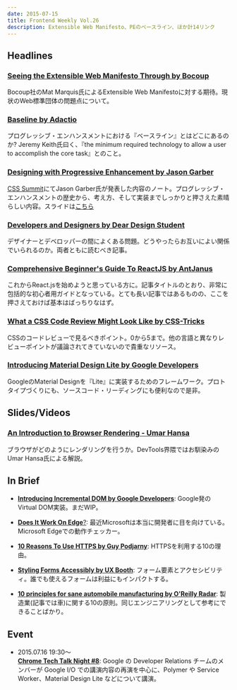 ```yaml
---
date: 2015-07-15
title: Frontend Weekly Vol.26
description: Extensible Web Manifesto、PEのベースライン、ほか計14リンク
---
```


## Headlines

### [Seeing the Extensible Web Manifesto Through by Bocoup](https://bocoup.com/weblog/extensible-web-manifesto/)

Bocoup社のMat Marquis氏によるExtensible Web Manifestoに対する期待。現状のWeb標準団体の問題点について。

### [Baseline by Adactio](https://adactio.com/journal/9206)

プログレッシブ・エンハンスメントにおける『ベースライン』とはどこにあるのか? Jeremy Keith氏曰く、『the minimum required technology to allow a user to accomplish the core task』とのこと。

### [Designing with Progressive Enhancement by Jason Garber](http://sixtwothree.org/posts/designing-with-progressive-enhancement)

[CSS Summit](http://environmentsforhumans.com/2015/css-summit/)にてJason Garber氏が発表した内容のノート。プログレッシブ・エンハンスメントの歴史から、考え方、そして実装までしっかりと押さえた素晴らしい内容。スライドは[こちら](https://speakerdeck.com/jgarber/designing-with-progressive-enhancement)

### [Developers and Designers by Dear Design Student](https://deardesignstudent.com/developers-and-designers-115f61199c8e)

デザイナーとデベロッパーの間によくある問題。どうやったらお互いによい関係でいられるのか。両者ともに読むべき記事。

### [Comprehensive Beginner's Guide To ReactJS by AntJanus](http://antjanus.com/blog/web-development-tutorials/front-end-development/comprehensive-beginners-guide-to-reactjs/)

これからReact.jsを始めようと思っている方に。記事タイトルのとおり、非常に包括的な初心者用ガイドとなっている。とても長い記事ではあるものの、ここを押さえておけば基本はばっちりなはず。

### [What a CSS Code Review Might Look Like by CSS-Tricks](https://css-tricks.com/what-a-css-code-review-might-look-like/)

CSSのコードレビューで見るべきポイント。0から5まで。他の言語と異なりレビューポイントが議論されてきていないので貴重なリソース。

### [Introducing Material Design Lite by Google Developers](https://medium.com/google-developers/introducing-material-design-lite-3ce67098c031)

GoogleのMaterial Designを『Lite』に実装するためのフレームワーク。プロトタイプづくりにも、ソースコード・リーディングにも便利なので是非。

## Slides/Videos

### [An Introduction to Browser Rendering - Umar Hansa](https://www.youtube.com/watch?v=n1cKlKM3jYI)

ブラウザがどのようにレンダリングを行うか。DevTools界隈ではお馴染みのUmar Hansa氏による解説。

## In Brief

- [**Introducing Incremental DOM by Google Developers**](https://medium.com/google-developers/introducing-incremental-dom-e98f79ce2c5f): Google発のVirtual DOM実装。まだWIP。

- [**Does It Work On Edge**?](http://doesitworkonedge.com/): 最近Microsoftは本当に開発者に目を向けている。Microsoft Edgeでの動作チェッカー。

- [**10 Reasons To Use HTTPS by Guy Podjarny**](https://medium.com/@guypod/10-reasons-to-go-https-a2cba5734bb6): HTTPSを利用する10の理由。

- [**Styling Forms Accessibly by UX Booth**](http://www.uxbooth.com/articles/styling-forms-accessibly/): フォーム要素とアクセシビリティ。誰でも使えるフォームは利益にもインパクトする。

- [**10 principles for sane automobile manufacturing by O'Reilly Radar**](http://radar.oreilly.com/2015/07/10-principles-for-sane-automobile-manufacturing.html): 製造業(記事では車)に関する10の原則。同じエンジニアリングとして参考にできることばかり。

## Event

- 2015.07.16 19:30〜<br>[**Chrome Tech Talk Night #8**](http://googledevjp.blogspot.jp/2015/07/chrome-tech-talk-night-8.html): Google の Developer Relations チームのメンバーが Google I/O での講演内容の再演を中心に、Polymer や Service Worker、Material Design Lite などについて講演。
